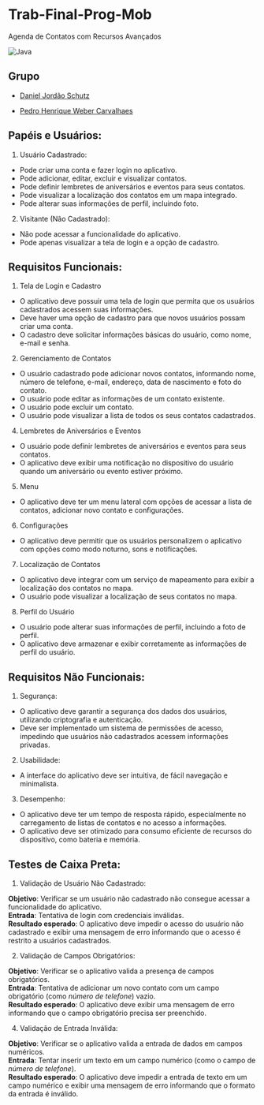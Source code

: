 # Trab-Final-Prog-Mob

Agenda de Contatos com Recursos Avançados

![Java](https://img.shields.io/badge/java-%23ED8B00.svg?style=for-the-badge&logo=openjdk&logoColor=white)


## Grupo
- [Daniel Jordão Schutz](https://github.com/Daniel-Schutz)

- [Pedro Henrique Weber Carvalhaes](https://github.com/PedroWC)

## Papéis e Usuários:

1. Usuário Cadastrado:

- Pode criar uma conta e fazer login no aplicativo.
- Pode adicionar, editar, excluir e visualizar contatos.
- Pode definir lembretes de aniversários e eventos para seus contatos.
- Pode visualizar a localização dos contatos em um mapa integrado.
- Pode alterar suas informações de perfil, incluindo foto.

2. Visitante (Não Cadastrado):

- Não pode acessar a funcionalidade do aplicativo.
- Pode apenas visualizar a tela de login e a opção de cadastro.


## Requisitos Funcionais:

1. Tela de Login e Cadastro

- O aplicativo deve possuir uma tela de login que permita que os usuários cadastrados acessem suas informações.
- Deve haver uma opção de cadastro para que novos usuários possam criar uma conta.
- O cadastro deve solicitar informações básicas do usuário, como nome, e-mail e senha.

2. Gerenciamento de Contatos

- O usuário cadastrado pode adicionar novos contatos, informando nome, número de telefone, e-mail, endereço, data de nascimento e foto do contato.
- O usuário pode editar as informações de um contato existente.
- O usuário pode excluir um contato.
- O usuário pode visualizar a lista de todos os seus contatos cadastrados.

4. Lembretes de Aniversários e Eventos

- O usuário pode definir lembretes de aniversários e eventos para seus contatos.
- O aplicativo deve exibir uma notificação no dispositivo do usuário quando um aniversário ou evento estiver próximo.

5. Menu

- O aplicativo deve ter um menu lateral com opções de acessar a lista de contatos, adicionar novo contato e configurações.

6. Configurações

- O aplicativo deve permitir que os usuários personalizem o aplicativo com opções como modo noturno, sons e notificações.

7. Localização de Contatos

- O aplicativo deve integrar com um serviço de mapeamento para exibir a localização dos contatos no mapa.
- O usuário pode visualizar a localização de seus contatos no mapa.

8. Perfil do Usuário

- O usuário pode alterar suas informações de perfil, incluindo a foto de perfil.
- O aplicativo deve armazenar e exibir corretamente as informações de perfil do usuário.


## Requisitos Não Funcionais:

1. Segurança:

- O aplicativo deve garantir a segurança dos dados dos usuários, utilizando criptografia e autenticação.
- Deve ser implementado um sistema de permissões de acesso, impedindo que usuários não cadastrados acessem informações privadas.

2. Usabilidade:

- A interface do aplicativo deve ser intuitiva, de fácil navegação e minimalista.

3. Desempenho:

- O aplicativo deve ter um tempo de resposta rápido, especialmente no carregamento de listas de contatos e no acesso a informações.
- O aplicativo deve ser otimizado para consumo eficiente de recursos do dispositivo, como bateria e memória.

## Testes de Caixa Preta:

1. Validação de Usuário Não Cadastrado:

__Objetivo__: Verificar se um usuário não cadastrado não consegue acessar a funcionalidade do aplicativo.  
__Entrada__: Tentativa de login com credenciais inválidas.  
__Resultado esperado__: O aplicativo deve impedir o acesso do usuário não cadastrado e exibir uma mensagem de erro informando que o acesso é restrito a usuários cadastrados.  

2. Validação de Campos Obrigatórios:

__Objetivo__: Verificar se o aplicativo valida a presença de campos obrigatórios.  
__Entrada__: Tentativa de adicionar um novo contato com um campo obrigatório (como *número de telefone*) vazio.  
__Resultado esperado__: O aplicativo deve exibir uma mensagem de erro informando que o campo obrigatório precisa ser preenchido.  

4. Validação de Entrada Inválida:

__Objetivo__: Verificar se o aplicativo valida a entrada de dados em campos numéricos.  
__Entrada__: Tentar inserir um texto em um campo numérico (como o campo de *número de telefone*).  
__Resultado esperado__: O aplicativo deve impedir a entrada de texto em um campo numérico e exibir uma mensagem de erro informando que o formato da entrada é inválido.
